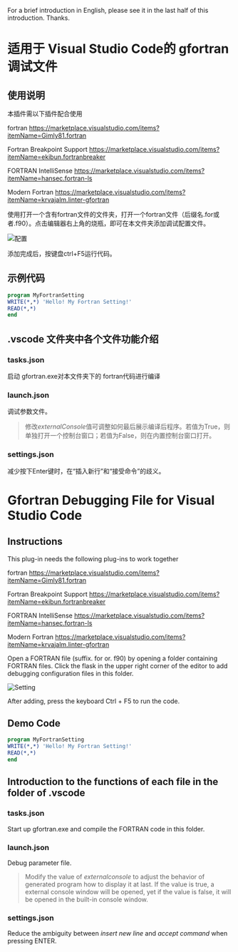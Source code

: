 For a brief introduction in English, please see it in the last half of this introduction. Thanks.

# 适用于 Visual Studio Code的 gfortran调试文件

## 使用说明

本插件需以下插件配合使用

fortran 
https://marketplace.visualstudio.com/items?itemName=Gimly81.fortran

Fortran Breakpoint Support
https://marketplace.visualstudio.com/items?itemName=ekibun.fortranbreaker

FORTRAN IntelliSense
https://marketplace.visualstudio.com/items?itemName=hansec.fortran-ls

Modern Fortran
https://marketplace.visualstudio.com/items?itemName=krvajalm.linter-gfortran

使用打开一个含有fortran文件的文件夹，打开一个fortran文件（后缀名.for或者.f90）。点击编辑器右上角的烧瓶，即可在本文件夹添加调试配置文件。

![配置](https://raw.sevencdn.com/shenyulu/images/main/img/forimg.png)

添加完成后，按键盘ctrl+F5运行代码。

## 示例代码

```fortran
program MyFortranSetting
WRITE(*,*) 'Hello! My Fortran Setting!'
READ(*,*)
end
```

## .vscode 文件夹中各个文件功能介绍
### tasks.json
启动 gfortran.exe对本文件夹下的 fortran代码进行编译

### launch.json

调试参数文件。

> 修改*externalConsole*值可调整如何最后展示编译后程序。若值为True，则单独打开一个控制台窗口；若值为False，则在内置控制台窗口打开。

### settings.json

减少按下Enter键时，在“插入新行”和“接受命令”的歧义。




# Gfortran Debugging File for Visual Studio Code

## Instructions
This plug-in needs the following plug-ins to work together

fortran 
https://marketplace.visualstudio.com/items?itemName=Gimly81.fortran

Fortran Breakpoint Support
https://marketplace.visualstudio.com/items?itemName=ekibun.fortranbreaker

FORTRAN IntelliSense
https://marketplace.visualstudio.com/items?itemName=hansec.fortran-ls

Modern Fortran
https://marketplace.visualstudio.com/items?itemName=krvajalm.linter-gfortran

Open a FORTRAN file (suffix. for or. f90) by opening a folder containing FORTRAN files. Click the flask in the upper right corner of the editor to add debugging configuration files in this folder.

![Setting](https://raw.sevencdn.com/shenyulu/images/main/img/forimg.png)

 After adding, press the keyboard Ctrl + F5 to run the code.

## Demo Code

```fortran
program MyFortranSetting
WRITE(*,*) 'Hello! My Fortran Setting!'
READ(*,*)
end
```

## Introduction to the functions of each file in the folder of .vscode
### tasks.json
Start up gfortran.exe and compile the FORTRAN code in this folder.

### launch.json

Debug parameter file.

> Modify the value of *externalconsole* to adjust the behavior of generated program how to display it at last. If the value is true, a external console window will be opened, yet if the value is false, it will be opened in the built-in console window. 

### settings.json

Reduce the ambiguity between *insert new line* and *accept command* when pressing ENTER.
